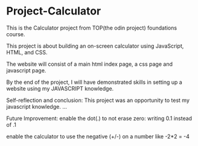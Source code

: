 # Project-Calculator
This is the Calculator project from TOP(the odin project) foundations course.

This project is about building an on-screen calculator using JavaScript, HTML, and CSS.

The website will consist of a main html index page, a css page and javascript page.

By the end of the project, I will have demonstrated skills in setting up a website using my JAVASCRIPT knowledge.

Self-reflection and conclusion: This project was an opportunity to test my javascript knowledge.
...

Future Improvement:
enable the dot(.) to not erase zero: writing 0.1 instead of .1

enable the calculator to use the negative (+/-) on a number
like -2*2 = -4